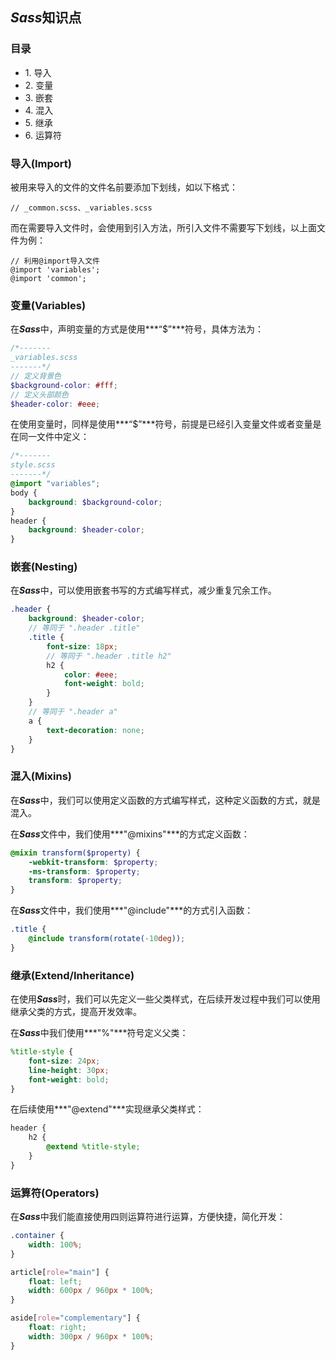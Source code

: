 ## ***Sass***知识点

### 目录

<ul>
    <li><a src="#import">1. 导入</a></li>
    <li><a src="#variables">2. 变量</a></li>
	<li><a src="#nesting">3. 嵌套</a></li>
	<li><a src="#mixins">4. 混入</a></li>
	<li><a src="#extend">5. 继承</a></li>
	<li><a src="#operators">6. 运算符</a></li>
</ul>

### 导入(Import)

<a name="import"></a>

被用来导入的文件的文件名前要添加下划线，如以下格式：

```
// _common.scss、_variables.scss
```



而在需要导入文件时，会使用到引入方法，所引入文件不需要写下划线，以上面文件为例：

```
// 利用@import导入文件
@import 'variables';
@import 'common';
```



### 变量(Variables)

<a name="variables"></a>

在***Sass***中，声明变量的方式是使用***“$”***符号，具体方法为：

```scss
/*-------
_variables.scss
-------*/
// 定义背景色
$background-color: #fff;
// 定义头部颜色
$header-color: #eee;
```



在使用变量时，同样是使用***“$”***符号，前提是已经引入变量文件或者变量是在同一文件中定义：

```scss
/*-------
style.scss
-------*/
@import "variables";
body {
	background: $background-color;
}
header {
	background: $header-color;
}
```



### 嵌套(Nesting)

<a name="nesting"></a>

在***Sass***中，可以使用嵌套书写的方式编写样式，减少重复冗余工作。

```scss
.header {
	background: $header-color;
	// 等同于 ".header .title"
	.title {
		font-size: 18px;
		// 等同于 ".header .title h2"
		h2 {
			color: #eee;
			font-weight: bold;
		}
	}
	// 等同于 ".header a"
	a {
		text-decoration: none;
	}
}
```



### 混入(Mixins)

<a name="mixins"></a>

在***Sass***中，我们可以使用定义函数的方式编写样式，这种定义函数的方式，就是混入。

在***Sass***文件中，我们使用***"@mixins"***的方式定义函数：

```scss
@mixin transform($property) {
	-webkit-transform: $property;
	-ms-transform: $property;
	transform: $property;
}
```



在***Sass***文件中，我们使用***"@include"***的方式引入函数：

```scss
.title {
	@include transform(rotate(-10deg));
}
```



### 继承(Extend/Inheritance)

<a name="extend"></a>

在使用***Sass***时，我们可以先定义一些父类样式，在后续开发过程中我们可以使用继承父类的方式，提高开发效率。

在***Sass***中我们使用***"%"***符号定义父类：

```scss
%title-style {
	font-size: 24px;
	line-height: 30px;
	font-weight: bold;
}
```



在后续使用***"@extend"***实现继承父类样式：

```scss
header {
	h2 {
		@extend %title-style;
	}
}
```



### 运算符(Operators)

<a name="operators"></a>

在***Sass***中我们能直接使用四则运算符进行运算，方便快捷，简化开发：

```scss
.container {
	width: 100%;
}

article[role="main"] {
	float: left;
	width: 600px / 960px * 100%;
}

aside[role="complementary"] {
	float: right;
	width: 300px / 960px * 100%;
}
```



